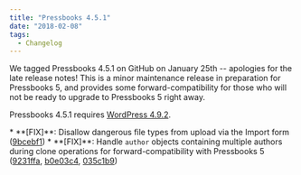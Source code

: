 ```yaml
---
title: "Pressbooks 4.5.1"
date: "2018-02-08"
tags: 
  - Changelog
---
```


We tagged Pressbooks 4.5.1 on GitHub on January 25th -- apologies for the late release notes! This is a minor maintenance release in preparation for Pressbooks 5, and provides some forward-compatibility for those who will not be ready to upgrade to Pressbooks 5 right away.

Pressbooks 4.5.1 requires [WordPress 4.9.2](https://wordpress.org/news/2018/01/wordpress-4-9-2-security-and-maintenance-release/).

\* \*\*[FIX]\*\*: Disallow dangerous file types from upload via the Import form ([9bcebf1](https://github.com/pressbooks/pressbooks/commit/9bcebf10459fa17722c68eb7edf03b78b6f04d59)) \* \*\*[FIX]\*\*: Handle `author` objects containing multiple authors during clone operations for forward-compatibility with Pressbooks 5 ([9231ffa](https://github.com/pressbooks/pressbooks/commit/9231ffa4a9716ae6e98dab710e7d451d2bc12794), [b0e03c4](https://github.com/pressbooks/pressbooks/commit/b0e03c4924af77ae265c165c43e74474f07fecae), [035c1b9](https://github.com/pressbooks/pressbooks/commit/035c1b9e395e20d14715a8ae04ca6b9de181eabc))
